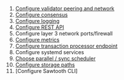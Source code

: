 1. [Configure validator peering and network](./1_configure_validator_peering_and_network/README.md)
2. [Configure consensus](./2_configure_consensus/README.md)
3. [Configure logging](./3_configure_logging/README.md)
4. [Configure REST API](./4_configure_rest-api/README.md)
5. Configure layer 3 network ports/firewall
6. [Configure metrics](./6_configure_metrics/README.md)
7. [Configure transaction processor endpoint](./7_configure_transaction_processor_endpoint/README.md)
8. Configure systemd services
9. [Choose parallel / sync scheduler](./9_choose_parallel_sync_scheduler/README.md)
10. [Configure storage paths](./10_configure_storage_path/README.md)
11. [Configure Sawtooth CLI]